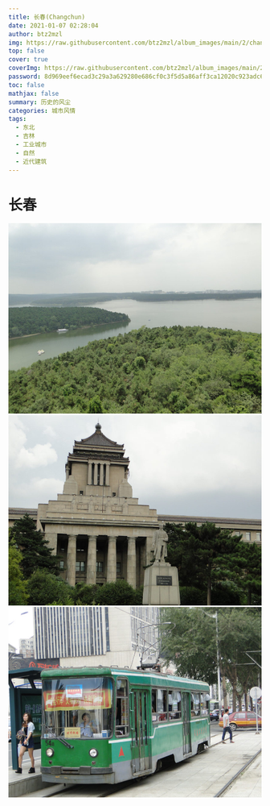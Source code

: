```yaml
---
title: 长春(Changchun)
date: 2021-01-07 02:28:04
author: btz2mzl
img: https://raw.githubusercontent.com/btz2mzl/album_images/main/2/changchun_2.jpg
top: false
cover: true
coverImg: https://raw.githubusercontent.com/btz2mzl/album_images/main/2/changchun_2.jpg
password: 8d969eef6ecad3c29a3a629280e686cf0c3f5d5a86aff3ca12020c923adc6c92
toc: false
mathjax: false
summary: 历史的风尘
categories: 城市风情
tags:
  - 东北
  - 吉林
  - 工业城市
  - 自然
  - 近代建筑
---
```

# 长春
![东北的水，兼有北方的粗犷与南方的充沛（净月潭）](https://raw.githubusercontent.com/btz2mzl/album_images/main/2/changchun_2.jpg)
![那个时代的记忆无法被抹去](https://raw.githubusercontent.com/btz2mzl/album_images/main/2/changchun_1.jpg)
![饱经沧桑的有轨电车述说着长春近代的繁荣](https://raw.githubusercontent.com/btz2mzl/album_images/main/2/changchun_3.jpg)

